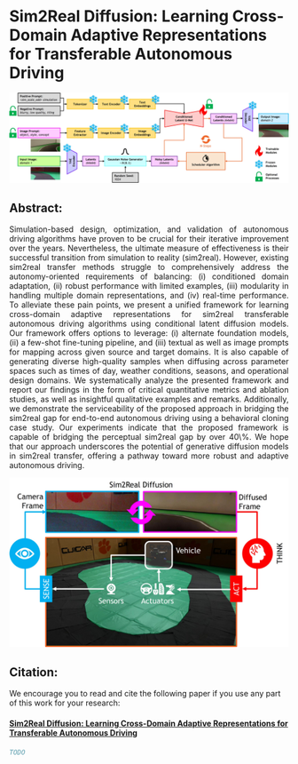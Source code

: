 # Sim2Real Diffusion: Learning Cross-Domain Adaptive Representations for Transferable Autonomous Driving

![framework](framework.jpg)

## Abstract:
<p align="justify">
Simulation-based design, optimization, and validation of autonomous driving algorithms have proven to be crucial for their iterative improvement over the years. Nevertheless, the ultimate measure of effectiveness is their successful transition from simulation to reality (sim2real). However, existing sim2real transfer methods struggle to comprehensively address the autonomy-oriented requirements of balancing: (i) conditioned domain adaptation, (ii) robust performance with limited examples, (iii) modularity in handling multiple domain representations, and (iv) real-time performance. To alleviate these pain points, we present a unified framework for learning cross-domain adaptive representations for sim2real transferable autonomous driving algorithms using conditional latent diffusion models. Our framework offers options to leverage: (i) alternate foundation models, (ii) a few-shot fine-tuning pipeline, and (iii) textual as well as image prompts for mapping across given source and target domains. It is also capable of generating diverse high-quality samples when diffusing across parameter spaces such as times of day, weather conditions, seasons, and operational design domains. We systematically analyze the presented framework and report our findings in the form of critical quantitative metrics and ablation studies, as well as insightful qualitative examples and remarks. Additionally, we demonstrate the serviceability of the proposed approach in bridging the sim2real gap for end-to-end autonomous driving using a behavioral cloning case study. Our experiments indicate that the proposed framework is capable of bridging the perceptual sim2real gap by over 40\%. We hope that our approach underscores the potential of generative diffusion models in sim2real transfer, offering a pathway toward more robust and adaptive autonomous driving.
</p>

![approach](approach.jpg)

## Citation:

We encourage you to read and cite the following paper if you use any part of this work for your research:

#### [Sim2Real Diffusion: Learning Cross-Domain Adaptive Representations for Transferable Autonomous Driving]()
```bibtex
TODO
```
